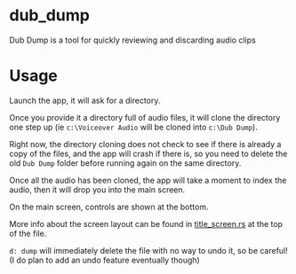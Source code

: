 # dub_dump
Dub Dump is a tool for quickly reviewing and discarding audio clips

# Usage
Launch the app, it will ask for a directory.

Once you provide it a directory full of audio files, it will clone the directory one step up (ie `c:\Voiceover Audio` will be cloned into `c:\Dub Dump`).

Right now, the directory cloning does not check to see if there is already a copy of the files, and the app will crash if there is, so you need to delete the old `Dub Dump` folder before running again on the same directory.

Once all the audio has been cloned, the app will take a moment to index the audio, then it will drop you into the main screen.

On the main screen, controls are shown at the bottom.

More info about the screen layout can be found in [title_screen.rs](src/terminal_functions/title_screen.rs) at the top of the file.

`d: dump` will immediately delete the file with no way to undo it, so be careful! (I do plan to add an undo feature eventually though)
